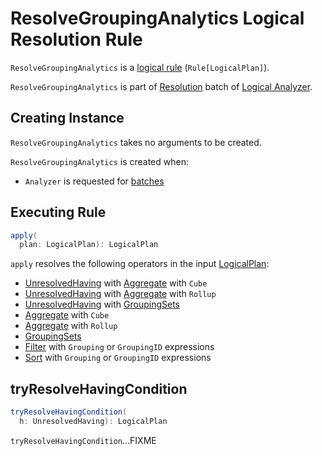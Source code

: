 # ResolveGroupingAnalytics Logical Resolution Rule

`ResolveGroupingAnalytics` is a [logical rule](../catalyst/Rule.md) (`Rule[LogicalPlan]`).

`ResolveGroupingAnalytics` is part of [Resolution](../Analyzer.md#Resolution) batch of [Logical Analyzer](../Analyzer.md).

## Creating Instance

`ResolveGroupingAnalytics` takes no arguments to be created.

`ResolveGroupingAnalytics` is created when:

* `Analyzer` is requested for [batches](../Analyzer.md#batches)

## <span id="apply"> Executing Rule

```scala
apply(
  plan: LogicalPlan): LogicalPlan
```

`apply` resolves the following operators in the input [LogicalPlan](../logical-operators/LogicalPlan.md):

* [UnresolvedHaving](../logical-operators/UnresolvedHaving.md) with [Aggregate](../logical-operators/Aggregate.md) with `Cube`
* [UnresolvedHaving](../logical-operators/UnresolvedHaving.md) with [Aggregate](../logical-operators/Aggregate.md) with `Rollup`
* [UnresolvedHaving](../logical-operators/UnresolvedHaving.md) with [GroupingSets](../logical-operators/GroupingSets.md)
* [Aggregate](../logical-operators/Aggregate.md) with `Cube`
* [Aggregate](../logical-operators/Aggregate.md) with `Rollup`
* [GroupingSets](../logical-operators/GroupingSets.md)
* [Filter](../logical-operators/Filter.md) with `Grouping` or `GroupingID` expressions
* [Sort](../logical-operators/Sort.md) with `Grouping` or `GroupingID` expressions

## <span id="tryResolveHavingCondition"> tryResolveHavingCondition

```scala
tryResolveHavingCondition(
  h: UnresolvedHaving): LogicalPlan
```

`tryResolveHavingCondition`...FIXME
